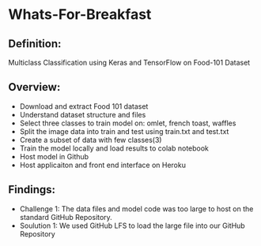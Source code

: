# Whats-For-Breakfast

Definition: 
---
Multiclass Classification using Keras and TensorFlow on Food-101 Dataset

Overview:
---
  * Download and extract Food 101 dataset
  * Understand dataset structure and files
  * Select three classes to train model on: omlet, french toast, waffles
  * Split the image data into train and test using train.txt and test.txt
  * Create a subset of data with few classes(3)
  * Train the model locally and load results to colab notebook
  * Host model in Github
  * Host applicaiton and front end interface on Heroku
  
 Findings: 
 ---
   * Challenge 1: The data files and model code was too large to host on the standard GitHub Repository. 
   * Soulution 1: We used GitHub LFS to load the large file into our GitHub Repository
